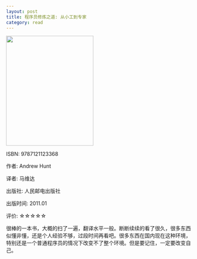 ```yaml
---
layout: post
title: 程序员修炼之道: 从小工到专家
category: read
---
```

<img class="cover" src="/images/2011/12/9787121123368-238x300.jpg" width="238" height="300" />

ISBN: 9787121123368

作者: Andrew Hunt

译者: 马维达

出版社: 人民邮电出版社

出版时间: 2011.01

评价: ☆☆☆☆☆

很棒的一本书，大概的扫了一遍，翻译水平一般。断断续续的看了很久，很多东西似懂非懂，还是个人经验不够，过段时间再看吧。很多东西在国内现在这种环境，特别还是一个普通程序员的情况下改变不了整个环境。但是要记住，一定要改变自己。
